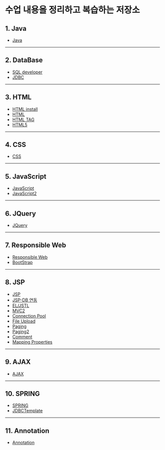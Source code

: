 
# 수업 내용을 정리하고 복습하는 저장소

## 1. Java
  - <a href="https://docs.google.com/document/d/1c9ZEmq23fB88MOJkvFK4qOM26naMORbPAtUS193HAgY/edit?usp=sharing">Java</a>
--------------------
## 2. DataBase
  - <a href="https://docs.google.com/document/d/1ttdnhQSGiP8oYt0saMN2S5nEIe6MOODr6DhZKSpAvLQ/edit?usp=sharing">SQL developer</a>
  - <a href="https://docs.google.com/document/d/1c2Mz3Ez54elPkd8t77Y3zA23lHqG-WoxXuxQF0vLeJM/edit?usp=sharing">JDBC</a>
--------------------
## 3. HTML
  - <a href="HTML/HTML install.md">HTML install</a>
  - <a href="https://github.com/csooy38/github/blob/main/HTML.md">HTML</a>
  - <a href="https://github.com/csooy38/github/blob/main/HTML/HTML%20TAG.md">HTML TAG</a>
  - <a href="https://github.com/csooy38/github/blob/main/HTML5.md">HTML5</a>
--------------------
## 4. CSS
  - <a href="https://github.com/csooy38/github/blob/main/CSS.md">CSS</a>
--------------------
## 5. JavaScript
  - <a href="https://github.com/csooy38/github/blob/main/Java%20Script.md">JavaScript</a>
  - <a href="https://github.com/csooy38/github/blob/main/Java%20Script2.md">JavaScript2</a>
--------------------
## 6. JQuery
  - <a href="https://github.com/csooy38/github/blob/main/JQuery.md">JQuery</a>
--------------------
## 7. Responsible Web
  - <a href="https://github.com/csooy38/github/blob/main/Responsible%20Web.md">Responsible Web</a>
  - <a href="https://github.com/csooy38/github/blob/main/BootStrap.md">BootStrap</a>
--------------------
## 8. JSP
  - <a href="https://github.com/csooy38/github/blob/main/JSP.md">JSP</a>
  - <a href="https://github.com/csooy38/github/blob/main/JSP%EC%99%80%20DB%20%EC%97%B0%EB%8F%99.md">JSP-DB 연동</a>
  - <a href="https://github.com/csooy38/github/blob/main/EL_JSTL.md">EL/JSTL</a>
  - <a href="https://github.com/csooy38/github/blob/main/MVC2.md">MVC2</a>
  - <a href="https://github.com/csooy38/github/blob/main/ConnectionPool.md">Connection Pool</a>
  - <a href="https://github.com/csooy38/github/blob/main/File%20Upload.md">File Upload</a>
  - <a href="https://github.com/csooy38/github/blob/main/Paging.md">Paging</a>
  - <a href="https://github.com/csooy38/github/blob/main/Paging2.md">Paging2</a>
  - <a href="https://github.com/csooy38/github/blob/main/Comment.md">Comment</a>
  - <a href="https://github.com/csooy38/github/blob/main/mapping.properties.md">Mapping Properties</a>
--------------------
## 9. AJAX
  - <a href="https://github.com/csooy38/github/blob/main/AJAX.md">AJAX</a>
--------------------
## 10. SPRING
  - <a href="https://github.com/csooy38/github/blob/main/SPRING.md">SPRING</a>
  - <a href="https://github.com/csooy38/github/blob/main/SPRING-JDBCTemplate.md">JDBCTemplate</a>
--------------------
## 11. Annotation
  - <a href="https://github.com/csooy38/github/blob/main/Annotation.md">Annotation</a>
